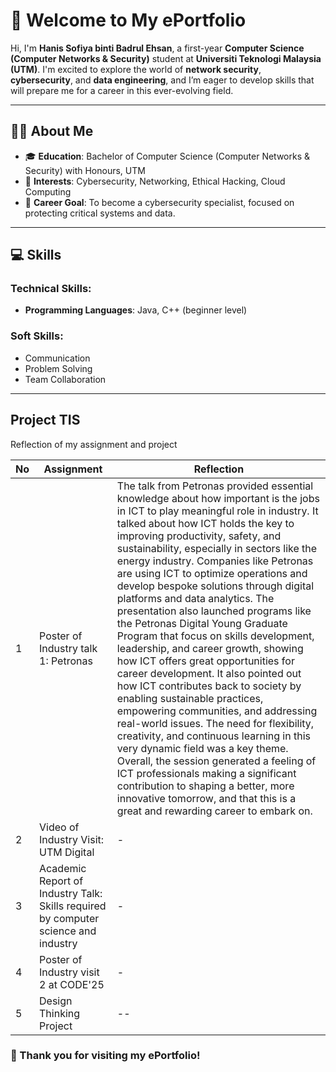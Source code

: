 # 🌟 Welcome to My ePortfolio  

Hi, I'm **Hanis Sofiya binti Badrul Ehsan**, a first-year **Computer Science (Computer Networks & Security)** student at **Universiti Teknologi Malaysia (UTM)**. I'm excited to explore the world of **network security**, **cybersecurity**, and **data engineering**, and I’m eager to develop skills that will prepare me for a career in this ever-evolving field.

---

## 🧑‍🎓 About Me  
- 🎓 **Education**: Bachelor of Computer Science (Computer Networks & Security) with Honours, UTM  
- 🌱 **Interests**: Cybersecurity, Networking, Ethical Hacking, Cloud Computing  
- 🎯 **Career Goal**: To become a cybersecurity specialist, focused on protecting critical systems and data.  

---

## 💻 Skills  
### **Technical Skills:**  
- **Programming Languages**: Java, C++ (beginner level)  

### **Soft Skills:**  
- Communication  
- Problem Solving  
- Team Collaboration  

---

## Project TIS

Reflection of my assignment and project

|   No    |Assignment                     |Reflection                   |
|-------- |-------------------------------|-----------------------------|
|     1   |Poster of Industry talk 1: Petronas|The talk from Petronas provided essential knowledge about how important is the jobs in ICT to play meaningful role in industry. It talked about how ICT holds the key to improving productivity, safety, and sustainability, especially in sectors like the energy industry. Companies like Petronas are using ICT to optimize operations and develop bespoke solutions through digital platforms and data analytics. The presentation also launched programs like the Petronas Digital Young Graduate Program that focus on skills development, leadership, and career growth, showing how ICT offers great opportunities for career development. It also pointed out how ICT contributes back to society by enabling sustainable practices, empowering communities, and addressing real-world issues. The need for flexibility, creativity, and continuous learning in this very dynamic field was a key theme. Overall, the session generated a feeling of ICT professionals making a significant contribution to shaping a better, more innovative tomorrow, and that this is a great and rewarding career to embark on.               |
|     2   |Video of Industry Visit: UTM Digital            |       -     |
|     3   |Academic Report of Industry Talk: Skills required by computer science and industry|-|
|     4   |Poster of Industry visit 2 at CODE'25|-|
|     5   |Design Thinking Project|--|

### 🌟 Thank you for visiting my ePortfolio!  
